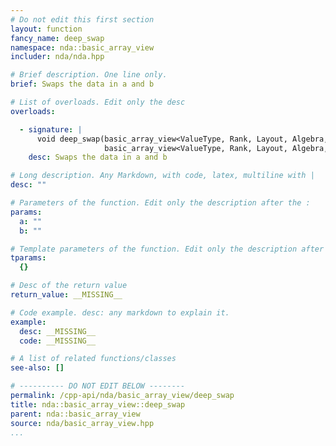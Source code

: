 ```yaml
---
# Do not edit this first section
layout: function
fancy_name: deep_swap
namespace: nda::basic_array_view
includer: nda/nda.hpp

# Brief description. One line only.
brief: Swaps the data in a and b

# List of overloads. Edit only the desc
overloads:

  - signature: |
      void deep_swap(basic_array_view<ValueType, Rank, Layout, Algebra, AccessorPolicy, OwningPolicy> a,
                     basic_array_view<ValueType, Rank, Layout, Algebra, AccessorPolicy, OwningPolicy> b) noexcept
    desc: Swaps the data in a and b

# Long description. Any Markdown, with code, latex, multiline with |
desc: ""

# Parameters of the function. Edit only the description after the :
params:
  a: ""
  b: ""

# Template parameters of the function. Edit only the description after the :
tparams:
  {}

# Desc of the return value
return_value: __MISSING__

# Code example. desc: any markdown to explain it.
example:
  desc: __MISSING__
  code: __MISSING__

# A list of related functions/classes
see-also: []

# ---------- DO NOT EDIT BELOW --------
permalink: /cpp-api/nda/basic_array_view/deep_swap
title: nda::basic_array_view::deep_swap
parent: nda::basic_array_view
source: nda/basic_array_view.hpp
...
```


